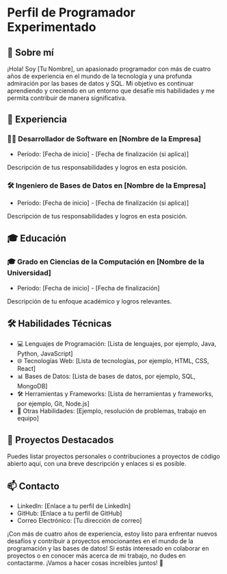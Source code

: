 # Perfil de Programador Experimentado

## 🚀 Sobre mí

¡Hola! Soy [Tu Nombre], un apasionado programador con más de cuatro años de experiencia en el mundo de la tecnología y una profunda admiración por las bases de datos y SQL. Mi objetivo es continuar aprendiendo y creciendo en un entorno que desafíe mis habilidades y me permita contribuir de manera significativa.

## 💼 Experiencia

### 👨‍💻 Desarrollador de Software en [Nombre de la Empresa]
* Período: [Fecha de inicio] - [Fecha de finalización (si aplica)]

Descripción de tus responsabilidades y logros en esta posición.

### 🛠️ Ingeniero de Bases de Datos en [Nombre de la Empresa]
* Período: [Fecha de inicio] - [Fecha de finalización (si aplica)]

Descripción de tus responsabilidades y logros en esta posición.

## 🎓 Educación

### 🎓 Grado en Ciencias de la Computación en [Nombre de la Universidad]
* Período: [Fecha de inicio] - [Fecha de finalización]

Descripción de tu enfoque académico y logros relevantes.

## 🛠️ Habilidades Técnicas

* 💻 Lenguajes de Programación: [Lista de lenguajes, por ejemplo, Java, Python, JavaScript]
* 🌐 Tecnologías Web: [Lista de tecnologías, por ejemplo, HTML, CSS, React]
* 📊 Bases de Datos: [Lista de bases de datos, por ejemplo, SQL, MongoDB]
* 🛠️ Herramientas y Frameworks: [Lista de herramientas y frameworks, por ejemplo, Git, Node.js]
* 🚧 Otras Habilidades: [Ejemplo, resolución de problemas, trabajo en equipo]

## 🚀 Proyectos Destacados

Puedes listar proyectos personales o contribuciones a proyectos de código abierto aquí, con una breve descripción y enlaces si es posible.

## 📫 Contacto

* LinkedIn: [Enlace a tu perfil de LinkedIn]
* GitHub: [Enlace a tu perfil de GitHub]
* Correo Electrónico: [Tu dirección de correo]

¡Con más de cuatro años de experiencia, estoy listo para enfrentar nuevos desafíos y contribuir a proyectos emocionantes en el mundo de la programación y las bases de datos! Si estás interesado en colaborar en proyectos o en conocer más acerca de mi trabajo, no dudes en contactarme. ¡Vamos a hacer cosas increíbles juntos! 💪
